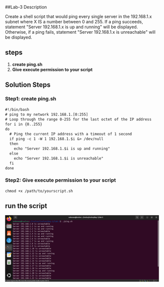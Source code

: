 ##Lab-3 Description  

 Create a shell script that would ping every single server in the 192.168.1.x subnet where X IS a number between 0 and 255. If a ping succeeds, statement "Server 192.168.1.x is up and running" will be displayed. Otherwise, if a ping fails, statement "Server 192.168.1.x is unreachable" will be displayed.

## steps 
 1. **create ping.sh**
 2. **Give execute permission to your script**

## Solution Steps

### Step1: create ping.sh
```
#!/bin/bash
# ping to my network 192.168.1.[0:255]
# Loop through the range 0-255 for the last octet of the IP address
for i in {0..255}
do
  # Ping the current IP address with a timeout of 1 second
  if ping -c 1 -W 1 192.168.1.$i &> /dev/null
  then
    echo "Server 192.168.1.$i is up and running"
  else
    echo "Server 192.168.1.$i is unreachable"
  fi
done

```

### Step2: Give execute permission to your script
```
chmod +x /path/to/yourscript.sh
```

## run the script

![](https://github.com/omarshaban32/ivolvo/blob/main/day-1/lab-3/ping.png)
